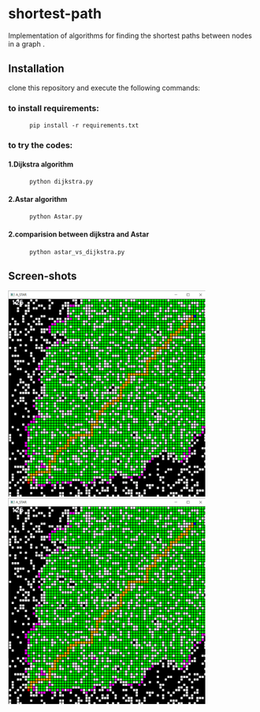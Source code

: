 # shortest-path
Implementation of algorithms for finding the shortest paths between nodes in a graph .

## Installation
clone this repository and execute the following commands:
   ### to install requirements:
          pip install -r requirements.txt 
   ### to try the codes:
   ####        1.Dijkstra algorithm
          python dijkstra.py
   ####        2.Astar algorithm
          python Astar.py
                 
   ####        2.comparision between dijkstra and Astar
          python astar_vs_dijkstra.py
                 
                 
## Screen-shots
<img src="./screenShots/astar1.png" width="400"/> <img src="./screenShots/astar1.png" width="400"/>



